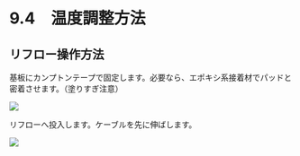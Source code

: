 # 9.4　温度調整方法

## リフロー操作方法

基板にカンプトンテープで固定します。必要なら、エポキシ系接着材でパッドと密着させます。（塗りすぎ注意）

![](./img/PIC042.JPG)

リフローへ投入します。ケーブルを先に伸ばします。

![](./img/PIC043.JPG)
